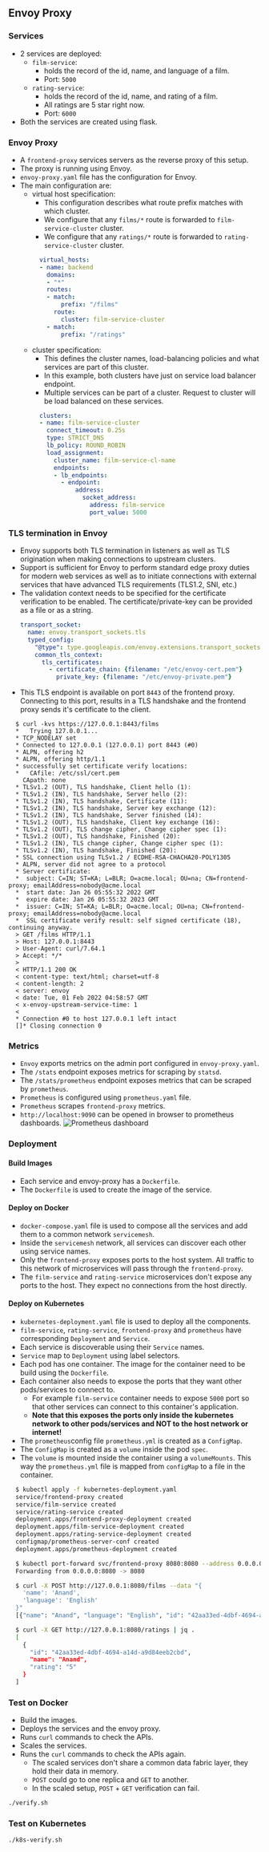 ## Envoy Proxy

### Services
* 2 services are deployed:
  * `film-service`:
    * holds the record of the id, name, and language of a film.
    * Port: `5000`
  * `rating-service`:
    * holds the record of the id, name, and rating of a film.
    * All ratings are 5 star right now.
    * Port: `6000`
* Both the services are created using flask.

### Envoy Proxy
* A `frontend-proxy` services servers as the reverse proxy of this setup.
* The proxy is running using Envoy.
* `envoy-proxy.yaml` file has the configuration for Envoy.
* The main configuration are:
  * virtual host specification:
    * This configuration describes what route prefix matches with which cluster.
    * We configure that any `films/*` route is forwarded to `film-service-cluster` cluster.
    * We configure that any `ratings/*` route is forwarded to `rating-service-cluster` cluster.
    ```yaml
      virtual_hosts:
      - name: backend
        domains:
        - "*"
        routes:
        - match:
            prefix: "/films"
          route:
            cluster: film-service-cluster
        - match:
            prefix: "/ratings"
    ```
  * cluster specification:
    * This defines the cluster names, load-balancing policies and what services are part of this cluster.
    * In this example, both clusters have just on service load balancer endpoint.
    * Multiple services can be part of a cluster. Request to cluster will be load balanced on these services.
    ```yaml
      clusters:
      - name: film-service-cluster
        connect_timeout: 0.25s
        type: STRICT_DNS
        lb_policy: ROUND_ROBIN
        load_assignment:
          cluster_name: film-service-cl-name
          endpoints:
          - lb_endpoints:
            - endpoint:
                address:
                  socket_address:
                    address: film-service
                    port_value: 5000
      ```

### TLS termination in Envoy
* Envoy supports both TLS termination in listeners as well as TLS origination when making connections to upstream clusters.
* Support is sufficient for Envoy to perform standard edge proxy duties for modern web services as well as to initiate connections with external services that have advanced TLS requirements (TLS1.2, SNI, etc.)
* The validation context needs to be specified for the certificate verification to be enabled. The certificate/private-key can be provided as a file or as a string.
  ```yaml
  transport_socket:
    name: envoy.transport_sockets.tls
    typed_config:
      "@type": type.googleapis.com/envoy.extensions.transport_sockets.tls.v3.DownstreamTlsContext
      common_tls_context:
        tls_certificates:
          - certificate_chain: {filename: "/etc/envoy-cert.pem"}
            private_key: {filename: "/etc/envoy-private.pem"}
  ```
* This TLS endpoint is available on port `8443` of the frontend proxy. Connecting to this port, results in a TLS handshake and the frontend proxy sends it's certificate to the client.
```
  $ curl -kvs https://127.0.0.1:8443/films
  *   Trying 127.0.0.1...
  * TCP_NODELAY set
  * Connected to 127.0.0.1 (127.0.0.1) port 8443 (#0)
  * ALPN, offering h2
  * ALPN, offering http/1.1
  * successfully set certificate verify locations:
  *   CAfile: /etc/ssl/cert.pem
    CApath: none
  * TLSv1.2 (OUT), TLS handshake, Client hello (1):
  * TLSv1.2 (IN), TLS handshake, Server hello (2):
  * TLSv1.2 (IN), TLS handshake, Certificate (11):
  * TLSv1.2 (IN), TLS handshake, Server key exchange (12):
  * TLSv1.2 (IN), TLS handshake, Server finished (14):
  * TLSv1.2 (OUT), TLS handshake, Client key exchange (16):
  * TLSv1.2 (OUT), TLS change cipher, Change cipher spec (1):
  * TLSv1.2 (OUT), TLS handshake, Finished (20):
  * TLSv1.2 (IN), TLS change cipher, Change cipher spec (1):
  * TLSv1.2 (IN), TLS handshake, Finished (20):
  * SSL connection using TLSv1.2 / ECDHE-RSA-CHACHA20-POLY1305
  * ALPN, server did not agree to a protocol
  * Server certificate:
  *  subject: C=IN; ST=KA; L=BLR; O=acme.local; OU=na; CN=frontend-proxy; emailAddress=nobody@acme.local
  *  start date: Jan 26 05:55:32 2022 GMT
  *  expire date: Jan 26 05:55:32 2023 GMT
  *  issuer: C=IN; ST=KA; L=BLR; O=acme.local; OU=na; CN=frontend-proxy; emailAddress=nobody@acme.local
  *  SSL certificate verify result: self signed certificate (18), continuing anyway.
  > GET /films HTTP/1.1
  > Host: 127.0.0.1:8443
  > User-Agent: curl/7.64.1
  > Accept: */*
  >
  < HTTP/1.1 200 OK
  < content-type: text/html; charset=utf-8
  < content-length: 2
  < server: envoy
  < date: Tue, 01 Feb 2022 04:58:57 GMT
  < x-envoy-upstream-service-time: 1
  <
  * Connection #0 to host 127.0.0.1 left intact
  []* Closing connection 0
```


### Metrics
* `Envoy` exports metrics on the admin port configured in `envoy-proxy.yaml`.
* The `/stats` endpoint exposes metrics for scraping by `statsd`.
* The `/stats/prometheus` endpoint exposes metrics that can be scraped by `prometheus`.
* `Prometheus` is configured using `prometheus.yaml` file.
* `Prometheus` scrapes `frontend-proxy` metrics.
* `http://localhost:9090` can be opened in browser to prometheus dashboards.
![Prometheus dashboard](./dashboard-prometheus.png)

### Deployment
#### Build Images
* Each service and envoy-proxy has a `Dockerfile`.
* The `Dockerfile` is used to create the image of the service.
#### Deploy on Docker
* `docker-compose.yaml` file is used to compose all the services and add them to a common network `servicemesh`.
* Inside the `servicemesh` network, all services can discover each other using service names.
* Only the `frontend-proxy` exposes ports to the host system. All traffic to this network of microservices will pass through the `frontend-proxy`.
* The `film-service` and `rating-service` microservices don't expose any ports to the host. They expect no connections from the host directly.
#### Deploy on Kubernetes
* `kubernetes-deployment.yaml` file is used to deploy all the components.
* `film-service`, `rating-service`, `frontend-proxy` and `prometheus` have corresponding `Deployment` and `Service`.
* Each service is discoverable using their `Service` names.
* `Service` map to `Deployment` using label selectors.
* Each pod has one container. The image for the container need to be build using the `Dockerfile`.
* Each container also needs to expose the ports that they want other pods/services to connect to.
  * For example `film-service` container needs to expose `5000` port so that other services can connect to this container's application.
  * **Note that this exposes the ports only inside the kubernetes network to other pods/services and NOT to the host network or internet!**
* The `prometheus`config file `prometheus.yml` is created as a `ConfigMap`.
* The `ConfigMap` is created as a `volume` inside the pod `spec`.
* The `volume` is mounted inside the container using a `volumeMounts`. This way the `prometheus.yml` file is mapped from `configMap` to a file in the container.
```bash
  $ kubectl apply -f kubernetes-deployment.yaml
  service/frontend-proxy created
  service/film-service created
  service/rating-service created
  deployment.apps/frontend-proxy-deployment created
  deployment.apps/film-service-deployment created
  deployment.apps/rating-service-deployment created
  configmap/prometheus-server-conf created
  deployment.apps/prometheus-deployment created

  $ kubectl port-forward svc/frontend-proxy 8080:8080 --address 0.0.0.0
  Forwarding from 0.0.0.0:8080 -> 8080

  $ curl -X POST http://127.0.0.1:8080/films --data "{
    'name': 'Anand',
    'language': 'English'
  }"
  [{"name": "Anand", "language": "English", "id": "42aa33ed-4dbf-4694-a14d-a9d84eeb2cbd"}]

  $ curl -X GET http://127.0.0.1:8080/ratings | jq .
  [
    {
      "id": "42aa33ed-4dbf-4694-a14d-a9d84eeb2cbd",
      "name": "Anand",
      "rating": "5"
    }
  ]
```

### Test on Docker
* Build the images.
* Deploys the services and the envoy proxy.
* Runs `curl` commands to check the APIs.
* Scales the services.
* Runs the `curl` commands to check the APIs again.
  * The scaled services don't share a common data fabric layer, they hold their data in memory.
  * `POST` could go to one replica and `GET` to another.
  * In the scaled setup, `POST` + `GET` verification can fail.
```bash
./verify.sh
```

### Test on Kubernetes
```bash
./k8s-verify.sh
```
